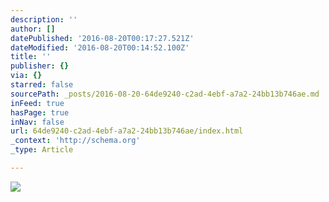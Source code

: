 ```yaml
---
description: ''
author: []
datePublished: '2016-08-20T00:17:27.521Z'
dateModified: '2016-08-20T00:14:52.100Z'
title: ''
publisher: {}
via: {}
starred: false
sourcePath: _posts/2016-08-20-64de9240-c2ad-4ebf-a7a2-24bb13b746ae.md
inFeed: true
hasPage: true
inNav: false
url: 64de9240-c2ad-4ebf-a7a2-24bb13b746ae/index.html
_context: 'http://schema.org'
_type: Article

---
```

![](https://the-grid-user-content.s3-us-west-2.amazonaws.com/4f1d542c-d1bc-4005-93a1-d1b795f8424f.jpg)